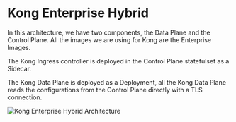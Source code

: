 # Kong Enterprise Hybrid

In this architecture, we have two components, the Data Plane and the Control Plane. All the images we are using for
Kong are the Enterprise Images.

The Kong Ingress controller is deployed in the Control Plane statefulset as a Sidecar.

The Kong Data Plane is deployed as a Deployment, all the Kong Data Plane reads the configurations from the Control Plane
directly with a TLS connection.

![Kong Enterprise Hybrid Architecture](../../docs/images/deployment-hybrid-2.png)



